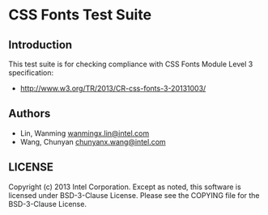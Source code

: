 # CSS Fonts Test Suite

## Introduction

This test suite is for checking compliance with CSS Fonts Module Level 3
specification:
* http://www.w3.org/TR/2013/CR-css-fonts-3-20131003/

## Authors

* Lin, Wanming <wanmingx.lin@intel.com>
* Wang, Chunyan <chunyanx.wang@intel.com>

## LICENSE

Copyright (c) 2013 Intel Corporation.
Except as noted, this software is licensed under BSD-3-Clause License.
Please see the COPYING file for the BSD-3-Clause License.
